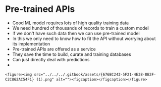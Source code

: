 # Pre-trained APIs

* Good ML model requires lots of high quality training data
* We need hundred of thousands of records to train a custom model
* If we don't have such data then we can use pre-trained model
* In this we only need to know how to fit the API without worrying about its implementation
* Pre-trained APIs are offered as a service
* They save the time to build, curate and training databases
* Can just directly deal with predictions
*

    <figure><img src="../../../.gitbook/assets/{676BC243-5F21-4E38-8B2F-C2C862AC54F1} (1).png" alt=""><figcaption></figcaption></figure>
